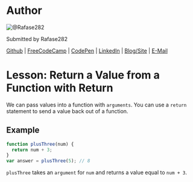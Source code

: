 # Author
![@Rafase282](https://avatars0.githubusercontent.com/Rafase282?&s=128)

Submitted by Rafase282

[Github](https://github.com/Rafase282) | [FreeCodeCamp](http://www.freecodecamp.com/rafase282) | [CodePen](http://codepen.io/Rafase282/) | [LinkedIn](https://www.linkedin.com/in/rafase282) | [Blog/Site](https://rafase282.wordpress.com/) | [E-Mail](mailto:rafase282@gmail.com)

# Lesson: Return a Value from a Function with Return
We can pass values into a function with `arguments`. You can use a `return` statement to send a value back out of a function.

## Example

```js
function plusThree(num) {
  return num + 3;
}
var answer = plusThree(5); // 8
```

`plusThree` takes an `argument` for `num` and returns a value equal to `num + 3`.
